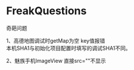 # FreakQuestions
奇葩问题

1、高德地图调试时getMap为空  key值报错   
本机SHA1与初始化项目配置时填写的调试SHA1不同。

2、魅族手机ImageView 直接src=""不显示
